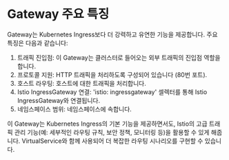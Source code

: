 # Gateway 주요 특징

Gateway는 Kubernetes Ingress보다 더 강력하고 유연한 기능을 제공합니다. 주요 특징은 다음과 같습니다:

1. 트래픽 진입점: 이 Gateway는 클러스터로 들어오는 외부 트래픽의 진입점 역할을 합니다.
2. 프로토콜 지원: HTTP 트래픽을 처리하도록 구성되어 있습니다 (80번 포트).
3. 호스트 라우팅: 호스트에 대한 트래픽을 처리합니다.
4. Istio IngressGateway 연결: 'istio: ingressgateway' 셀렉터를 통해 Istio IngressGateway와 연결됩니다.
5. 네임스페이스 범위: 네임스페이스에 속합니다.

이 Gateway는 Kubernetes Ingress의 기본 기능을 제공하면서도, Istio의 고급 트래픽 관리 기능(예: 세부적인 라우팅 규칙, 보안 정책, 모니터링 등)을 활용할 수 있게 해줍니다. VirtualService와 함께 사용되어 더 복잡한 라우팅 시나리오를 구현할 수 있습니다.

